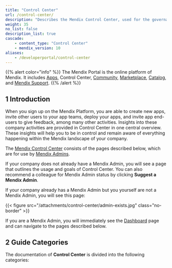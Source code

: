```yaml
---
title: "Control Center"
url: /control-center/
description: "Describes the Mendix Control Center, used for the governance of company members, apps, security, and cloud resources."
weight: 35
no_list: false 
description_list: true
cascade:
    - content_type: "Control Center"
    - mendix_version: 10
aliases:
    - /developerportal/control-center
---
```


{{% alert color="info" %}}
The Mendix Portal is the online platform of Mendix. It includes [Apps](/developerportal/), Control Center, [Community](/community-tools/), [Marketplace](/appstore/), [Catalog](/catalog/), and [Mendix Support](/support/).
{{% /alert %}}

## 1 Introduction

When you sign up on the Mendix Platform, you are able to create new apps, invite other users to your app teams, deploy your apps, and invite app end-users to give feedback, among many other activities. Insights into these company activities are provided in Control Center in one central overview. These insights will help you to be in control and remain aware of everything happening within the Mendix landscape of your company.

The [Mendix Control Center](https://controlcenter.mendix.com/) consists of the pages described below, which are for use by [Mendix Admins](/control-center/company-settings/).

If your company does not already have a Mendix Admin, you will see a page that outlines the usage and goals of Control Center. You can also recommend a colleague for Mendix Admin status by clicking **Suggest a Mendix Admin**.

If your company already has a Mendix Admin but you yourself are not a Mendix Admin, you will see this page:

{{< figure src="/attachments/control-center/admin-exists.jpg" class="no-border" >}}

If you are a Mendix Admin, you will immediately see the [Dashboard](/control-center/dashboard/) page and can navigate to the pages described below.

## 2 Guide Categories

The documentation of **Control Center** is divided into the following categories:
